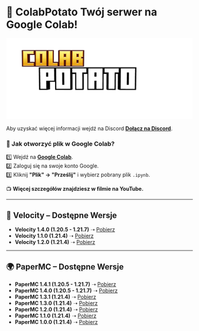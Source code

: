# **📌 ColabPotato Twój serwer na Google Colab!**  

![ColabPotato](https://github.com/FranQ213/ColabPotato/blob/main/ColabPotato.png "ColabPotato Logo")  

Aby uzyskać więcej informacji wejdź na Discord **[Dołącz na Discord](https://discord.gg/mQy9y3fdh9)**.  

### **📂 Jak otworzyć plik w Google Colab?**  
1️⃣ Wejdź na **[Google Colab](https://colab.research.google.com/)**.  
2️⃣ Zaloguj się na swoje konto Google.  
3️⃣ Kliknij **"Plik" → "Prześlij"** i wybierz pobrany plik `.ipynb`.  

📺 **Więcej szczegółów znajdziesz w filmie na YouTube.**  

---

## **🚀 Velocity – Dostępne Wersje** 
- **Velocity 1.4.0 (1.20.5 - 1.21.7)** ➝ [Pobierz](https://github.com/FranQ213/ColabPotato/releases/download/1.4.0_Velocity/ColabPotato_Velocity_1_4_0.ipynb)
- **Velocity 1.1.0 (1.21.4)** ➝ [Pobierz](https://www.mediafire.com/file/ha16mhj5yywwtwc/ColabPotato_Velocity1_0.ipynb/file)  
- **Velocity 1.2.0 (1.21.4)** ➝ [Pobierz](https://github.com/FranQ213/ColabPotato/releases/download/Velocity/ColabPotatoVelocity-1.2.0.ipynb)  
---

## **🌍 PaperMC – Dostępne Wersje**
- **PaperMC 1.4.1 (1.20.5 - 1.21.7)** ➝ [Pobierz](https://github.com/FranQ213/ColabPotato/releases/download/1.4.1/ColabPotato_PaperMC_1_4_1.ipynb)
- **PaperMC 1.4.0 (1.20.5 - 1.21.7)** ➝ [Pobierz](https://github.com/FranQ213/ColabPotato/releases/download/1.4.0/ColabPotato_PaperMC_1_4_0.ipynb)
- **PaperMC 1.3.1 (1.21.4)** ➝ [Pobierz](https://github.com/FranQ213/ColabPotato/releases/download/PaperMC1.3.1/ColabPotato_PaperMC_1_3_1.ipynb)
- **PaperMC 1.3.0 (1.21.4)** ➝ [Pobierz](https://github.com/FranQ213/ColabPotato/releases/download/Latest/ColabPotato_PaperMC_1_3_0.ipynb)
- **PaperMC 1.2.0 (1.21.4)** ➝ [Pobierz](https://github.com/FranQ213/ColabPotato/releases/download/papermc/ColabPotato-PaperMC.ipynb.txt)
- **PaperMC 1.1.0 (1.21.4)** ➝ [Pobierz](https://www.mediafire.com/file/80mxvuacdn6ughd/ColabPotato_PaperMC1_0_1.ipynb/file)  
- **PaperMC 1.0.0 (1.21.4)** ➝ [Pobierz](https://www.mediafire.com/file/nrh0emcv319hidk/ColabPotato_PaperMC1_0_0.ipynb/file)  
